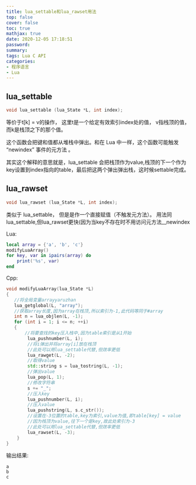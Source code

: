 ```yaml
---
title: lua_settable和lua_rawset用法
top: false
cover: false
toc: true
mathjax: true
date: 2020-12-05 17:18:51
password:
summary:
tags: Lua C API 
categories:
- 程序语言
- Lua
---
```


## lua_settable

```cpp
void lua_settable (lua_State *L, int index);
```

等价于t[k] = v的操作， 这里t是一个给定有效索引index处的值， v指栈顶的值，而k是栈顶之下的那个值。

这个函数会把键和值都从堆栈中弹出。和在 Lua 中一样，这个函数可能触发 “newindex” 事件的元方法 。

其实这个解释的意思就是，lua_settable 会把栈顶作为value,栈顶的下一个作为key设置到index指向的table，最后把这两个弹出弹出栈，这时候settable完成。

## lua_rawset
```cpp
void lua_rawset (lua_State *L, int index);
```

类似于 lua_settable， 但是是作一个直接赋值（不触发元方法）。
用法同lua_settable,但lua_rawset更快(因为当key不存在时不用访问元方法__newindex

Lua:
```lua 
local array = {'a', 'b', 'c'}
modifyLuaArray()
for key, var in ipairs(array) do
    print('%s', var)
end
```

Cpp:
```cpp
void modifyLuaArray(lua_State *L)
{
   //将全局变量arrayyaruzhan
   lua_getglobal(L, "array"); 
   //获取array长度,因为array在栈顶,所以索引为-1,此代码等同于#array
   int n = lua_objlen(L, -1); 
   for (int i = 1; i <= n; ++i)
   {
       //将要查找的key压入栈中,因为table索引是从1开始
        lua_pushnumber(L, i);
        //将i弹出并将array[i]放在栈顶
        //此处可以用lua_settable代替,但效率更低
        lua_rawget(L, -2);
        //取得value
        std::string s = lua_tostring(L, -1);
        //弹出value
        lua_pop(L, 1);
        //修改字符串
        s += "_";
        //压入key
        lua_pushnumber(L, i);
        //压入value
        lua_pushstring(L, s.c_str());
        //设置在-3位置的table,key为索引,value为值,即table[key] = value
        //因为栈顶为value,往下一个是key,故此处索引为-3
        //此处可以用lua_settable代替,但效率更低
        lua_rawset(L, -3);
    }
}
```

输出结果:
```console
a
b
c
```